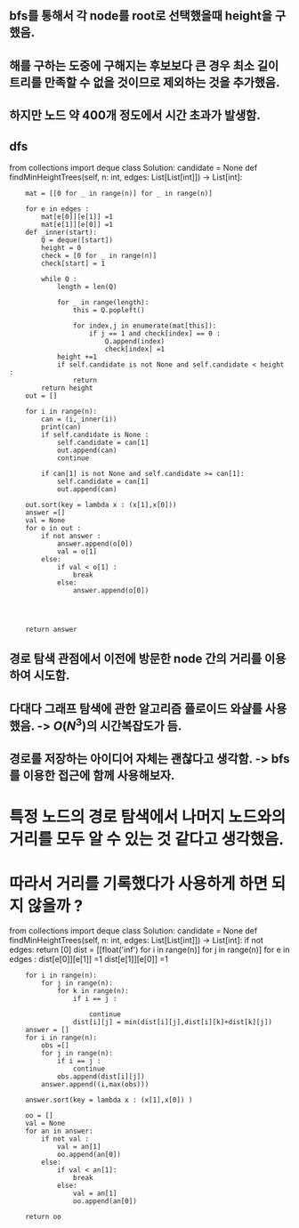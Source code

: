 ## bfs를 통해서 각 node를 root로 선택했을때 height을 구했음.
## 해를 구하는 도중에 구해지는 후보보다 큰 경우 최소 길이 트리를 만족할 수 없을 것이므로 제외하는 것을 추가했음.
## 하지만 노드 약 400개 정도에서 시간 초과가 발생함.
## dfs

from collections import deque
class Solution:
    candidate = None
    def findMinHeightTrees(self, n: int, edges: List[List[int]]) -> List[int]:

        mat = [[0 for _ in range(n)] for _ in range(n)]

        for e in edges :
            mat[e[0]][e[1]] =1
            mat[e[1]][e[0]] =1
        def _inner(start):
            Q = deque([start])
            height = 0
            check = [0 for _ in range(n)]
            check[start] = 1
            
            while Q :
                length = len(Q)

                for _ in range(length):
                    this = Q.popleft()
                    
                    for index,j in enumerate(mat[this]):
                        if j == 1 and check[index] == 0 :
                            Q.append(index)
                            check[index] =1
                height +=1
                if self.candidate is not None and self.candidate < height :
                    return 
            return height
        out = []
        
        for i in range(n):
            can = (i,_inner(i))
            print(can)
            if self.candidate is None :
                self.candidate = can[1]
                out.append(can)
                continue
            
            if can[1] is not None and self.candidate >= can[1]:
                self.candidate = can[1]
                out.append(can)
        
        out.sort(key = lambda x : (x[1],x[0]))
        answer =[]
        val = None
        for o in out :
            if not answer :
                answer.append(o[0])
                val = o[1]
            else:
                if val < o[1] :
                    break
                else:
                    answer.append(o[0])
        


        
        return answer



## 경로 탐색 관점에서 이전에 방문한 node 간의 거리를 이용하여 시도함.
## 다대다 그래프 탐색에 관한 알고리즘 플로이드 와샬를 사용했음. ->  $O(N^3)$의 시간복잡도가 듬.

## 경로를 저장하는 아이디어 자체는 괜찮다고 생각함. -> bfs를 이용한 접근에 함께 사용해보자.



# 특정 노드의 경로 탐색에서 나머지 노드와의 거리를 모두 알 수 있는 것 같다고 생각했음.
# 따라서 거리를 기록했다가 사용하게 하면 되지 않을까 ?
from collections import deque
class Solution:
    candidate = None
    def findMinHeightTrees(self, n: int, edges: List[List[int]]) -> List[int]:
        if not edges:
            return [0]
        dist = [[float('inf')  for i in range(n)] for j in range(n)]
        for e in edges :
            dist[e[0]][e[1]] =1
            dist[e[1]][e[0]] =1
        
        
        
        for i in range(n):
            for j in range(n):
                for k in range(n):
                    if i == j :
                        
                        continue
                    dist[i][j] = min(dist[i][j],dist[i][k]+dist[k][j]) 
        answer = []
        for i in range(n):
            obs =[]
            for j in range(n):
                if i == j :
                    continue
                obs.append(dist[i][j])
            answer.append((i,max(obs)))
        
        answer.sort(key = lambda x : (x[1],x[0]) )        
        
        oo = []
        val = None
        for an in answer:
            if not val :
                val = an[1]
                oo.append(an[0])
            else:
                if val < an[1]:
                    break
                else:
                    val = an[1]
                    oo.append(an[0])
        
        return oo
